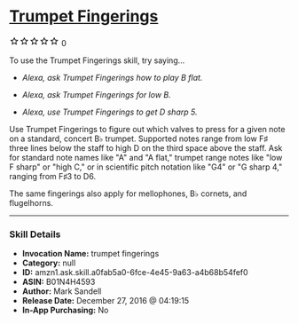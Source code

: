 # [Trumpet Fingerings](http://alexa.amazon.com/#skills/amzn1.ask.skill.a0fab5a0-6fce-4e45-9a63-a4b68b54fef0)
![0 stars](../../images/ic_star_border_black_18dp_1x.png)![0 stars](../../images/ic_star_border_black_18dp_1x.png)![0 stars](../../images/ic_star_border_black_18dp_1x.png)![0 stars](../../images/ic_star_border_black_18dp_1x.png)![0 stars](../../images/ic_star_border_black_18dp_1x.png) 0

To use the Trumpet Fingerings skill, try saying...

* *Alexa, ask Trumpet Fingerings how to play B flat.*

* *Alexa, ask Trumpet Fingerings for low B.*

* *Alexa, use Trumpet Fingerings to get D sharp 5.*

Use Trumpet Fingerings to figure out which valves to press for a given note on a standard, concert B♭ trumpet. Supported notes range from low F♯ three lines below the staff to high D on the third space above the staff. Ask for standard note names like "A" and "A flat," trumpet range notes like "low F sharp" or "high C," or in scientific pitch notation like "G4" or "G sharp 4," ranging from F♯3 to D6.

The same fingerings also apply for mellophones, B♭ cornets, and flugelhorns.

***

### Skill Details

* **Invocation Name:** trumpet fingerings
* **Category:** null
* **ID:** amzn1.ask.skill.a0fab5a0-6fce-4e45-9a63-a4b68b54fef0
* **ASIN:** B01N4H4593
* **Author:** Mark Sandell
* **Release Date:** December 27, 2016 @ 04:19:15
* **In-App Purchasing:** No

